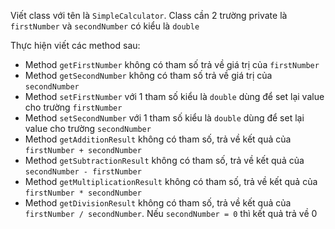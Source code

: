 Viết class với tên là `SimpleCalculator`. Class cần 2 trường private là `firstNumber` và `secondNumber` có kiểu là `double`

Thực hiện viết các method sau:

- Method `getFirstNumber` không có tham số trả về giá trị của `firstNumber`
- Method `getSecondNumber` không có tham số trả về giá trị của `secondNumber`
- Method `setFirstNumber` với 1 tham số kiểu là `double` dùng để set lại value cho trường `firstNumber`
- Method `setSecondNumber` với 1 tham số kiểu là `double` dùng để set lại value cho trường `secondNumber`
- Method `getAdditionResult` không có tham số, trả về kết quả của `firstNumber + secondNumber`
- Method `getSubtractionResult` không có tham số, trả về kết quả của `secondNumber - firstNumber`
- Method `getMultiplicationResult` không có tham số, trả về kết quả của `firstNumber * secondNumber`
- Method `getDivisionResult` không có tham số, trả về kết quả của `firstNumber / secondNumber`. Nếu `secondNumber = 0` thì kết quả trả về 0